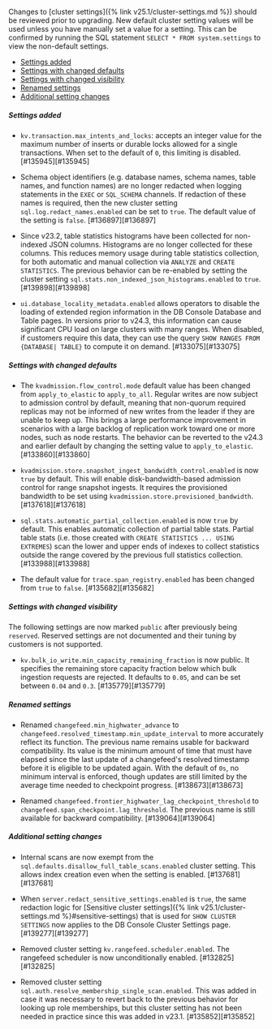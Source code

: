 Changes to [cluster settings]({% link v25.1/cluster-settings.md %}) should be reviewed prior to upgrading. New default cluster setting values will be used unless you have manually set a value for a setting. This can be confirmed by running the SQL statement `SELECT * FROM system.settings` to view the non-default settings.

- [Settings added](#v25-1-0-settings-added)
- [Settings with changed defaults](#v25-1-0-settings-with-changed-defaults)
- [Settings with changed visibility](#v25-1-0-settings-with-changed-visibility)
- [Renamed settings](#v25-1-0-renamed-settings)
- [Additional setting changes](#v25-1-0-additional-cluster-setting-changes)

<h5 id="v25-1-0-settings-added">Settings added</h5>

- `kv.transaction.max_intents_and_locks`: accepts an integer value for the maximum number of inserts or durable locks allowed for a single transactions. When set to the default of `0`, this limiting is disabled. [#135945][#135945]

- Schema object identifiers (e.g. database names, schema names, table names, and function names) are no longer redacted when logging statements in the `EXEC` or `SQL_SCHEMA` channels. If redaction of these names is required, then the new cluster setting `sql.log.redact_names.enabled` can be set to `true`. The default value of the setting is `false`. [#136897][#136897]

- Since v23.2, table statistics histograms have been collected for non-indexed JSON columns. Histograms are no longer collected for these columns. This reduces memory usage during table statistics collection, for both automatic and manual collection via `ANALYZE` and `CREATE STATISTICS`. The previous behavior can be re-enabled by setting the cluster setting `sql.stats.non_indexed_json_histograms.enabled` to `true`. [#139898][#139898]

- `ui.database_locality_metadata.enabled` allows operators to disable the loading of extended region information in the DB Console Database and Table pages. In versions prior to v24.3, this information can cause significant CPU load on large clusters with many ranges. When disabled, if customers require this data, they can use the query `SHOW RANGES FROM {DATABASE| TABLE}` to compute it on demand. [#133075][#133075]

<h5 id="v25-1-0-settings-with-changed-defaults">Settings with changed defaults</h5>

- The `kvadmission.flow_control.mode` default value has been changed from `apply_to_elastic` to `apply_to_all`. Regular writes are now subject to admission control by default, meaning that non-quorum required replicas may not be informed of new writes from the leader if they are unable to keep up. This brings a large performance improvement in scenarios with a large backlog of replication work toward one or more nodes, such as node restarts. The behavior can be reverted to the v24.3 and earlier default by changing the setting value to `apply_to_elastic`. [#133860][#133860]

- `kvadmission.store.snapshot_ingest_bandwidth_control.enabled` is now `true` by default. This will enable disk-bandwidth-based admission control for range snapshot ingests. It requires the provisioned bandwidth to be set using `kvadmission.store.provisioned_bandwidth`. [#137618][#137618]

- `sql.stats.automatic_partial_collection.enabled` is now `true` by default. This enables automatic collection of partial table stats. Partial table stats (i.e. those created with `CREATE STATISTICS ... USING EXTREMES`) scan the lower and upper ends of indexes to collect statistics outside the range covered by the previous full statistics collection. [#133988][#133988]

- The default value for `trace.span_registry.enabled` has been changed from `true` to `false`. [#135682][#135682]

<h5 id="v25-1-0-settings-with-changed-visibility">Settings with changed visibility</h5>

The following settings are now marked `public` after previously being `reserved`. Reserved settings are not documented and their tuning by customers is not supported.

- `kv.bulk_io_write.min_capacity_remaining_fraction` is now public. It specifies the remaining store capacity fraction below which bulk ingestion requests are rejected. It defaults to `0.05`, and can be set between `0.04` and `0.3`. [#135779][#135779]

<h5 id="v25-1-0-renamed-settings">Renamed settings</h5>

- Renamed `changefeed.min_highwater_advance` to `changefeed.resolved_timestamp.min_update_interval` to more accurately reflect its function. The previous name remains usable for backward compatibility. Its value is the minimum amount of time that must have elapsed since the last update of a changefeed's resolved timestamp before it is eligible to be updated again. With the default of `0s`, no minimum interval is enforced, though updates are still limited by the average time needed to checkpoint progress. [#138673][#138673]

- Renamed `changefeed.frontier_highwater_lag_checkpoint_threshold` to `changefeed.span_checkpoint.lag_threshold`. The previous name is still available for backward compatibility. [#139064][#139064]

<h5 id="v25-1-0-additional-cluster-setting-changes">Additional setting changes</h5>

- Internal scans are now exempt from the `sql.defaults.disallow_full_table_scans.enabled` cluster setting. This allows index creation even when the setting is enabled. [#137681][#137681]

- When `server.redact_sensitive_settings.enabled` is `true`, the same redaction logic for [Sensitive cluster settings]({% link v25.1/cluster-settings.md %}#sensitive-settings) that is used for `SHOW CLUSTER SETTINGS` now applies to the DB Console Cluster Settings page. [#139277][#139277]

- Removed cluster setting `kv.rangefeed.scheduler.enabled`. The rangefeed scheduler is now unconditionally enabled. [#132825][#132825]

- Removed cluster setting `sql.auth.resolve_membership_single_scan.enabled`. This was added in case it was necessary to revert back to the previous behavior for looking up role memberships, but this cluster setting has not been needed in practice since this was added in v23.1. [#135852][#135852]
